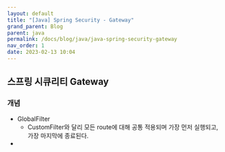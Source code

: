 ```yaml
---
layout: default
title: "[Java] Spring Security - Gateway"
grand_parent: Blog
parent: java
permalink: /docs/blog/java/java-spring-security-gateway
nav_order: 1
date: 2023-02-13 10:04
---
```


## 스프링 시큐리티 Gateway

### 개념
- GlobalFilter
  - CustomFilter와 달리 모든 route에 대해 공통 적용되며 가장 먼저 실행되고, 가장 마지막에 종료된다.
- 